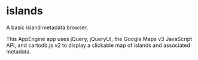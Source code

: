 islands
=======

A basic island metadata browser.

This AppEngine app uses jQuery, jQueryUI, 
the Google Maps v3 JavaScript API, and cartodb.js 
v2 to display a clickable map of islands and associated metadata.

